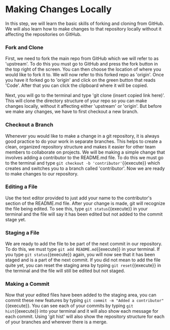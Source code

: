 # Making Changes Locally

In this step, we will learn the basic skills of forking and cloning from GitHub. We will also learn how to make changes to that repository locally without it affecting the repositories on GitHub.

### Fork and Clone

First, we need to fork the main repo from GitHub which we will refer to as 'upstream'. To do this you must go to GitHub and press the fork button in the top right of the screen. You can then choose the location of where you would like to fork it to. We will now refer to this forked repo as 'origin'. Once you have it forked go to 'origin' and click on the green button that reads 'Code'. After that you can click the clipboard where it will be copied.

Next, you will go to the terminal and type 'git clone (insert copied link here)'. This will clone the directory structure of your repo so you can make changes locally, without it affecting either 'upstream' or 'origin'. But before we make any changes, we have to first checkout a new branch.

### Checkout a Branch

Whenever you would like to make a change in a git repository, it is always good practice to do your work in separate branches. This helps to create a clean, organized repository structure and makes it easier for other team members to collaborate on projects. We will be making a simple change that involves adding a contributor to the README.md file. To do this we must go to the terminal and type `git checkout -b 'contributor'`{{execute}} which creates and switches you to a branch called 'contributor'. Now we are ready to make changes to our repository.

### Editing a File

Use the text editor provided to just add your name to the contributor's section of the README.md file. After your change is made, git will recognize the file being edited. To see this, type `git status`{{execute}} in your terminal and the file will say it has been edited but not added to the commit stage yet.

### Staging a File

We are ready to add the file to be part of the next commit in our repository. To do this, we must type `git add README.md`{{execute}} in your terminal. If you type `git status`{{execute}} again, you will now see that it has been staged and is a part of the next commit. If you did not mean to add the file quite yet, you can reset the staging area by typing `git reset`{{execute}} in the terminal and the file will still be edited but not staged.

### Making a Commit

Now that your edited files have been added to the staging area, you can commit these new features by typing `git commit -m "Added a contributor"`{{execute}}. You can see each of your commits by typing `git hist`{{execute}} into your terminal and it will also show each message for each commit. Using 'git hist' will also show the repository structure for each of your branches and wherever there is a merge. 
